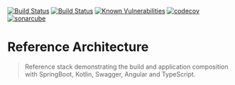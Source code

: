 [![Build Status](https://travis-ci.org/holisticon/reference-arch.svg?branch=master)](https://travis-ci.org/holisticon/reference-arch)
 [![Build Status](https://jenkins.holisticon.de/buildStatus/icon?job=Public/reference-arch/master)](https://jenkins.holisticon.de/blue/organizations/jenkins/Public%2Freference-arch/activity)
 [![Known Vulnerabilities](https://snyk.io/test/github/holisticon/reference-arch/badge.svg?targetFile=pom.xml)](https://snyk.io/test/github/holisticon/reference-arch?targetFile=pom.xml)
 [![codecov](https://codecov.io/gh/holisticon/reference-arch/branch/master/graph/badge.svg)](https://codecov.io/gh/holisticon/reference-arch)
 [![sonarcube](https://sonarcloud.io/api/project_badges/measure?project=de.holisticon.reference-arch%3Areference-arch-parent&metric=alert_status)](https://sonarcloud.io/dashboard?id=de.holisticon.reference-arch%3Areference-arch-parent)
# Reference Architecture

> Reference stack demonstrating the build and application composition with SpringBoot, Kotlin, Swagger, Angular and TypeScript.
